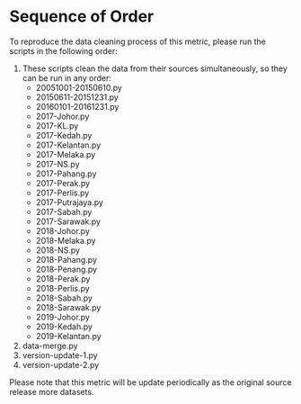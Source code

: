 # Sequence of Order

To reproduce the data cleaning process of this metric, please run the scripts in the following order:

1. These scripts clean the data from their sources simultaneously, so they can be run in any order:
    * 20051001-20150610.py
    * 20150611-20151231.py
    * 20160101-20161231.py 
    * 2017-Johor.py
    * 2017-KL.py
    * 2017-Kedah.py
    * 2017-Kelantan.py
    * 2017-Melaka.py
    * 2017-NS.py
    * 2017-Pahang.py
    * 2017-Perak.py
    * 2017-Perlis.py
    * 2017-Putrajaya.py
    * 2017-Sabah.py
    * 2017-Sarawak.py
    * 2018-Johor.py
    * 2018-Melaka.py
    * 2018-NS.py
    * 2018-Pahang.py
    * 2018-Penang.py
    * 2018-Perak.py
    * 2018-Perlis.py
    * 2018-Sabah.py
    * 2018-Sarawak.py
    * 2019-Johor.py
    * 2019-Kedah.py
    * 2019-Kelantan.py
2. data-merge.py
3. version-update-1.py
4. version-update-2.py

Please note that this metric will be update periodically as the original source release more datasets.
